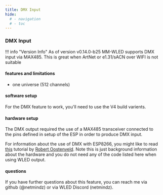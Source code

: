 ```yaml
---
title: DMX Input
hide:
  # - navigation
  # - toc
---
```


### DMX Input

!!! info "Version Info"
    As of version v0.14.0-b25 MM-WLED supports DMX input via MAX485. This is great when ArtNet or e1.31/sACN over WIFI is not suitable 

#### features and limitations

* one universe (512 channels)

#### software setup

For the DMX feature to work, you'll need to use the V4 build varients.

#### hardware setup

The DMX output required the use of a MAX485 transceiver connected to the pins defined in setup of the ESP in order to produce DMX input.

For information about the use of DMX with ESP8266, you might like to read [this](https://robertoostenveld.nl/art-net-to-dmx512-with-esp8266/) tutorial by [Robert Oostenveld](https://robertoostenveld.nl/). Note this is just background information about the hardware and you do not need any of the code listed here when using WLED output.

#### questions

If you have further questions about this feature, you can reach me via github (@netmindz) or via WLED Discord (netmindz).
